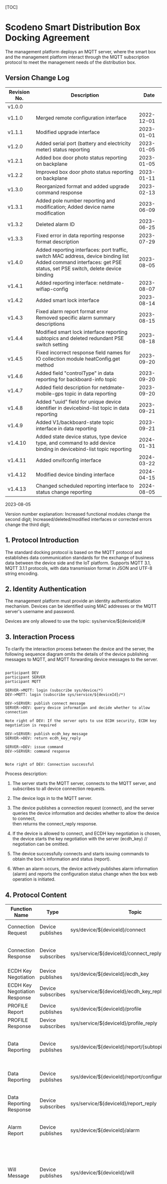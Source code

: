 [TOC]

# Scodeno Smart Distribution Box Docking Agreement

The management platform deploys an MQTT server, where the smart box and the management platform interact through the MQTT subscription protocol to meet the management needs of the distribution box.

## Version Change Log

Revision No. | Description | Date
-- | -- | --
v1.0.0 | |
v1.1.0 | Merged remote configuration interface | 2022-12-01
v1.1.1 | Modified upgrade interface | 2023-01-01
v1.2.0 | Added serial port (battery and electricity meter) status reporting | 2023-01-05
v1.2.1 | Added box door photo status reporting on backplane | 2023-01-05
v1.2.2 | Improved box door photo status reporting on backplane | 2023-01-11
v1.3.0 | Reorganized format and added upgrade command response | 2023-02-13
v1.3.1 | Added pole number reporting and modification; Added device name modification | 2023-06-09
v1.3.2 | Deleted alarm ID | 2023-06-25
v1.3.3 | Fixed error in data reporting response format description | 2023-07-29
v1.4.0 | Added reporting interfaces: port traffic, switch MAC address, device binding list<br>Added command interfaces: get PSE status, set PSE switch, delete device binding | 2023-08-05
v1.4.1 | Added reporting interface: netdmate-wifiap-config | 2023-08-07 |
v1.4.2 | Added smart lock interface | 2023-08-14 |
v1.4.3 | Fixed alarm report format error <br> Removed specific alarm summary descriptions | 2023-08-15 |
v1.4.4 | Modified smart lock interface reporting subtopics and deleted redundant PSE switch setting | 2023-08-18 |
v1.4.5 | Fixed incorrect response field names for IO collection module heatConfig.get method | 2023-09-20 |
v1.4.6 | Added field "controlType" in data reporting for backboard-info topic | 2023-09-20 |
v1.4.7 | Added field description for netdmate-mobile-gps topic in data reporting | 2023-09-20 |
v1.4.8 | Added "uuid" field for unique device identifier in devicebind-list topic in data reporting | 2023-09-21 |
v1.4.9 | Added V1/backboard-state topic interface in data reporting | 2023-09-21 |
v1.4.10 | Added state device status, type device type, and command to add device binding in devicebind-list topic reporting | 2024-01-31 |
v1.4.11 | Added onvifconfig interface | 2024-03-22 |
v1.4.12 | Modified device binding interface | 2024-04-15 |
v1.4.13 | Changed scheduled reporting interface to status change reporting | 2024-08-05 |
2023-08-05

Version number explanation:
Increased functional modules change the second digit;
Increased/deleted/modified interfaces or corrected errors change the third digit;


## 1. Protocol Introduction
The standard docking protocol is based on the MQTT protocol and establishes data communication standards for the exchange of business data between the device side and the IoT platform.
Supports MQTT 3.1, MQTT 3.1.1 protocols, with data transmission format in JSON and UTF-8 string encoding.

## 2. Identity Authentication
The management platform must provide an identity authentication mechanism.
Devices can be identified using MAC addresses or the MQTT server's username and password.

Devices are only allowed to use the topic: sys/service/${deviceId}/#

## 3. Interaction Process

To clarify the interaction process between the device and the server, the following sequence diagram omits the details of the device publishing messages to MQTT, and MQTT forwarding device messages to the server.

```sequence 

participant DEV
participant SERVER
participant MQTT

SERVER->MQTT: login (subscribe sys/device/*)
DEV->MQTT: login (subscribe sys/service/${deviceId}/*)

DEV->SERVER: publish connect message 
SERVER->DEV: query device information and decide whether to allow connection 

Note right of DEV: If the server opts to use ECDH security, ECDH key negotiation is required

DEV->SERVER: publish ecdh_key message
SERVER->DEV: return ecdh_key_reply  

SERVER->DEV: issue command
DEV->SERVER: command response
 

Note right of DEV: Connection successful

```

Process description:
1. The server starts the MQTT server, connects to the MQTT server, and subscribes to all device connection requests.
2. The device logs in to the MQTT server.
3. The device publishes a connection request (connect), and the server queries the device information and decides whether to allow the device to connect,<br> then returns the connect_reply response.
4. If the device is allowed to connect, and ECDH key negotiation is chosen, the device starts the key negotiation with the server (ecdh_key) // negotiation can be omitted.

5. The device successfully connects and starts issuing commands to obtain the box's information and status (report).
6. When an alarm occurs, the device actively publishes alarm information (alarm) and reports the configuration status change when the box web operation is initiated.


## 4. Protocol Content

| Function Name | Type | Topic | Description |
| -- | -- | -- | -- |
| Connection Request | Device publishes | sys/device/${deviceId}/connect | Device initiates connection |
| Connection Response | Device subscribes | sys/service/${deviceId}/connect_reply | Server's response to device connection  |
| ECDH Key Negotiation | Device publishes | sys/device/${deviceId}/ecdh_key | None |
| ECDH Key Negotiation Response | Device subscribes | sys/service/${deviceId}/ecdh_key_reply | None |
| PROFILE Report | Device publishes | sys/device/${deviceId}/profile | None |
| PROFILE Response | Device subscribes | sys/service/${deviceId}/profile_reply | None |
| Data Reporting |  Device publishes | sys/device/${deviceId}/report/{subtopic} |  Issue commands, device reports data once  |
| Data Reporting |  Device publishes | sys/device/${deviceId}/report/configuration/{subtopic} |  Device configuration change data reporting  |
| Data Reporting Response |  Device subscribes | sys/service/${deviceId}/report_reply | Return data reporting processing result  |
| Alarm Report |  Device publishes | sys/device/${deviceId}/alarm | Device actively reports alarm event |
| Will Message |  Device publishes | sys/device/${deviceId}/will | Device unexpected offline event, default 30s heartbeat time t0, 1.5*t0 judged offline |
| Will Message |  Device subscribes | sys/service/equipment_management_platform/will | Platform unexpected offline event, device subscribes to platform will message, when the device receives the platform will message, it switches to request connection state|
| Command Reception | Device subscribes | sys/service/{deviceId}/command | Platform issues command |
| Command Execution Return | Device publishes | sys/device/{deviceId}/command_reply/{subtopic} | |

> Note: In the topic, deviceId is temporarily set as "device type_MAC address",
> Current device types:
> smartBox  // Smart box
> miniGW    // Mini gateway

## 5. Device Connection


*Connection Request*

```json
{
    "type" : "connect",
    "version": 1,
    "session" : "xxxxxxxxxxxxxxxxxxxxxx", // Session is a randomly generated code, the server must return the same session in its response
    "deviceId" : "xxxxxxxxxxxx",  
    "time" : 1234567890,
    // Request data to send
    "data" : {
        "securityMode" : ["ecdh", "static", "none"] // Supported key acquisition methods by the device
    }
}
```

*Connection Response*

```json
{
    "type" : "connect_reply",
    "version": 1,
    "session" : "xxxxxxxxxxxxxxxxxxxxxx",  // Same session as the box's connection request
    "deviceId" : "xxxxxxxxxxxx",// Same deviceId as the box's connection request
    "time" : 1234567890,// Same time as the box's connection request
    "response": {
        "code": 0,
        "message" : "success"
    },
    // Return connection data
    "data" : {
        "security" : "none", // Specify key mode
    }
}
```

## 6. Key Negotiation

If the server opts to use the ECDH key negotiation mechanism, this process needs to be executed to generate a shared key.

*ECDH Key Negotiation*

```json
{
    "type" : "ecdh_key",
    "version": 1,
    "session" : "xxxxxxxxxxxxxxxxxxxxxx",
    "deviceId" : "xxxxxxxxxxxx",
    "time" : 1234567890,
    // Request data to send
    "data" : {
        "ecdhKey" : "xxxxxxx" // Base64 encoded publish key
    }
}
```

*ECDH Key Negotiation Response*

```json
{
    "type" : "ecdh_key_reply",
    "version": 1,
    "session" : "xxxxxxxxxxxxxxxxxxxxxx",
    "deviceId" : "xxxxxxxxxxxx",
    "time" : 1234567890,
    "response": {
        "code": 0,
        "message" : "success"
    },
    // Return connection data
    "data" : {
        "ecdhKey" : "xxxxxxxx",  // Base64 encoded publish key
    }
}
```

## 7. PROFILE Reporting

## 8. Issue Configuration Status Change Reporting
*Data Reporting*

```json
{
    "type" : "report",
    "version": 1,
    "session" : "xxxxxxxxxxxxxxxxxxxxxx",
    "deviceId" : "xxxxxxxxxxxx",
    "time" : 1234567890,
    "data" : {}  // Specific data to be reported, refer to the table below
}
```

*Data Reporting Response*    // Response is optional

```json
{
    "type" : "report_reply",
    "version": 1,
    "session" : "xxxxxxxxxxxxxxxxxxxxxx",
    "deviceId" : "xxxxxxxxxxxx",
    "time" : 1234567890,
    "response": {
        "code": 0,
        "message" : "success"
    },
}
```

### 8.1 System Configuration
configuration/system/manageSet

Data Definition:
| Data | Type | Constraint |
| -- | -- | -- |
| Username | char | |
| Password | char | |

Modify Username and Password
```j
    {
        "adminUsername": "root",
        "adminPassword": "root"
    }
```
configuration/system/timeSet
Data Definition:
| Description | Data | Type | Constraint |
| -- | -- | -- | -- |
| Time Acquisition Method | timeEnable | string | "broker1" - Platform 1</br>"broker2" - Platform 2 // When setting the platform, it must match timeZoneEn on the same platform</br>"ntp" - NTP server</br>"manual" - manual setting</br> |
| NTP Server | ntpServers | string | |
| Time Zone Acquisition Method | timeZoneEn | string | "broker1" - Platform 1</br>"broker2" - Platform 2</br>"manual" - manual setting</br> |
| Time Zone | timeZone | string | |

Time Settings
```j
    {
        "timeZone": "America/New_York",
        "ntpServers": "ntp2.aliyun.com",
        "timeZoneEn": "manual",
        "timeEnable": "broker1"
    }
```
configuration/system/customizationSet
Pole Number Setting
```j
{
    "poleNumber": "hello" // Pole number
}
```
configuration/system/settingSet
Device Name Modification
```j
{
   "deviceName":"ZK618T-485338-485338"
}
```
### 8.2 Network Configuration
configuration/netdmate/manageSet
| Data | Type | Constraint |
| -- | -- | -- |
| Management Status | | |
| Local Management IP Address | | Default 192.168.1.249 |
| Local Management IP Subnet Mask | | Default 255.255.255.0 |
| DHCP Server Management | | Default 255.255.255.0 |
| DHCP Start IP | | Default 255.255.255.0 |
| DHCP End IP | | Default 255.255.255.0 |
| DHCP Lease Period | | Default 255.255.255.0 |

Management Interface Configuration
```j
    {
        "enabled": 1,
        "ip": "192.168.1.249",
        "netmask": "255.255.255.0",
        "dhcpdEnabled": 0,
        "dhcpdLeaseBegin": "192.168.1.100",
        "dhcpdLeaseEnd": "192.168.1.200",
        "dhcpdLeasePeriod": 12
    }
```
configuration/netdmate/ethernetSet
| Data | Type | Constraint |
| -- | -- | -- |
| Interface Name | | |
| Management Status | | Fixed as enabled, no setting available |
| DHCP Management Status | | Whether to enable DHCP client for the interface |
| VLAN | | |
| IPV4 Address | | |
| IPV4 Subnet Mask | | |
| IPV4 Gateway | | |
| IPV4 DNS1 | | |
| IPV4 DNS2 | | |

Ethernet Interface Configuration
```j
    {
        "name": "sw1",
        "enabled": 1,
        "dhcpEnabled": 0,
        "vlan": 1,
        "ipAddr": "192.168.3.1",
        "nmAddr": "255.255.255.0",
        "gwAddr": "0.0.0.0",
        "dns1Addr": "0.0.0.0",
        "dns2Addr": "0.0.0.0"
    }
```
configuration/netdmate/mobileSet
Data Definition:
| Data | Type | Constraint |
| -- | -- | -- |
| Data Management Status | | Whether to start the data connection |
| Custom APN | | Default false |
| APN Name | | |
| APN Username | | |
| APN Password | | |
| Enable GPS | | |

LTE Interface Configuration
```j
    {
        "name":"lte1",
        "dataEnabled": 1, 
        "customApn": 1, 
        "apnName": "897n", 
        "apnUsername": "9986", 
        "apnPassword": "9986",
        "gpsEnabled": 1
    }
```
configuration/netdmate/mobileGpsSet
```j
{
    "latitude" : 1.000000, //double Latitude
    "latitude_h": "N", //string Latitude Hemisphere    "N"/"S" // North or South Latitude
    "longitude": 1.000000, //double Longitude
    "longitude_h": "E", // string Longitude Hemisphere   "E"/"W" // East or West Longitude
    "altitude": 1.000000, // double Altitude
    "altitude_u": "M" // string Altitude Unit   "M" // Altitude unit in meters
}
```
configuration/netdmate/wifiapSet
Data Definition:
| Data | Description | Type | Constraint | Required/Optional |
| - | - | - | - | - |
| name | Name | string |  | Required |
| enabled | Switch | int |  | Required |
| channel | Channel | int |  | Required |
| ssid | Wi-Fi Name | string |  | Required |
| password | Password | string |  | Required |

Wi-Fi Interface Configuration
```j
    {
        "name":"wifi1",
        "enabled": 1, 
        "channel": 1, 
        "ssid": "897n", 
        "password": "9986"
    }
```
### 8.3 Alarm Configuration
configuration/alarmhub/configSet
Data Definition:
| Data | Type | Constraint |
| -- | -- | -- |
| Alarm Delay Time | int | Unit in seconds |
| Buzzer Switch | bool | true - On |

Alarm Configuration
```j
    {
        "timeout": 5,
        "buzzerEnable": true
    } 
```
### 8.4 PSE Configuration

configuration/switchPse/stateSet
Table 9-2: Data Type Description for Issuance
| Data | Secondary Data | Type | Constraint |
| -- | -- | -- | -- |
| Port Number | port | int | 1~Maximum number of ports |
| PSE On/Off Status | pseState | bool | true/false: On/Off |

PSE Switch Configuration
```j
    { 
        "port": 1, 
        "pseState": true 
    }
```
### 8.5 Device Binding Configuration
configuration/devicebind/add
Add Bound Device
```j
{
"name": "camera",
"switchPort": "NONE", // Switch board position
"location": 4,  // Power board position
"channel": 2,  // Power board hole number
"binded": true,    // Whether bound
"ip": "192.168.5.59",     // Device IP 
"uuid": "5201458a-c38d-465d-a53b-75f8d2184df0",  // Device Unique Identifier 
"type": "NONE",    // Type     Can only be "switch", "camera", "other"
"state": false,    // Online/Offline
"account": "NONE",  // Account
"password": "NONE"   // Password
}
```
configuration/devicebind/del
Delete Bound Device
```j
{
"name": "camera",
"switchPort": "NONE",
"location": 4,
"channel": 2,
"binded": true,
"ip": "192.168.5.59",
"uuid": "5201458a-c38d-465d-a53b-75f8d2184df0",  // Device Unique Identifier
"type": "NONE",
"state": false,
"account": "NONE",
"password": "NONE"
}
```

### 8.6 Switch Configuration
configuration/switchVlan/vlanAction 
VLAN Operation
```j
{
action: "remove"       //  add - Add, remove - Delete
vlans: "3,4,5,6,7,8"    // VLAN numbers
}
```
configuration/switchVlan/portSet
Port Settings
```j
{ 
    num:1                       // Number of ports
    ports: [
        {
            id: 1                       // Port ID
            mode: "access"              // trunk or access mode
            name: "port1"               // Port name
            pvid: 4                     // VLAN number
            tagged: ""                  // Tagged, available only for trunk mode
            trunkWithAll: false         // Whether can access all VLANs
            untagged: "4"
        }
    ]

}
```
configuration/switchVlan/vlanMgntSet 
Set Management VLAN (where to set the CPU in which VLAN group)
```j
{
"vlan":2                  // VLAN number
}
```
configuration/switchPort/configSet
Add Configuration
```j
{
adminStatus: false        
ethMode: "10H"
fiberMode: "Auto"
flowControl: false
id: 1
mtu: 10240
name: "port1"
portAlias: "jk"
}
```
configuration/switchPort/statisticsReset
Add Configuration
```j
{
      "statistics.reset":true   // true - Reset statistics
}
```
configuration/switchPlldp/globalSet
PLLD Global Settings
```j
{
"adminStatus": false,   // Whether to enable PLLDP
"txPeriod": 5           // Transmission period
}
```
configuration/switchPlldp/protsSet
Port Settings
```j
{
        "num": 4,       // Number of ports to set
        "enabledPorts": [   // Specific port settings
                {
                        "portId": 1,    // Port ID
                        "enable": true  // Whether to enable PLLDP
                },
                {
                        "portId": 2,
                        "enable": true
                },
                {
                        "portId": 7,
                        "enable": false
                },
                {
                        "portId": 8,
                        "enable": false
                }
        ]
}
// num defines the number of ports
```
configuration/switchWhitelist/globalSet
Whitelist Global Settings
```j
{
adminStatus: true   // Whether to enable whitelist
enabledPorts: [{"port":1},{"port":2},{"port":3},{"port":4},{"port":5},{"port":6}]    // Ports enabled for whitelist
}
```
configuration/switchWhitelist/action
Whitelist Operation
```j
{
action: "add",       // add - Add, remove - Delete
num: 1,              // Number of items to operate
items: [
{
port: 1,             // Port ID
  mac: "00163e-4a7b9f", // MAC address
  alias: "p1"           // Alias
}
]
}
```

### 8.7 Serial Port Configuration
Table 6-1-1: Serial Port Data Definition
| Data | Secondary Data | Type | Constraint |
| -- | -- | -- | -- |
| Serial Port Configuration Options | serialNum | int | Pass-through serial port number, only 0 and 1 (**no need to display in the web**) |
|  | function | char | "battery": Battery, other parameters can be omitted; </br>"serialNet": Pass-through </br>"powerMeter": Electricity Meter^Note 1^</br>"airConditioner": Air Conditioner |
|  | csType | char | Client \| Server |
|  | protocol | char | TCP \| UDP |
|  | remoteIp | char | Remote IP |
|  | localPort | int | Local port (1~65535) |
|  | remotePort | int | Remote port (1~65535) |
|  | reconnectTime | int | Reconnection time (1~99999) |
|  | serialBaud | char | Baud rate |
|  | serialSize | int | Data bits: 7 \| 8 |
|  | serialParity | char | Parity method: n \| o \| e |
|  | serialStop | char | Stop bits: 1 \| 2 |
|  | serialFlowControl | char | Flow control: NONE |
|  | powerMeterAddr | int | Electricity meter address: 1~247 |
|  | powerMeterBaudrate | int | Electricity meter baud rate: 1200 \| 2400 \| 4800 \| 9600 |

Note 1: For electricity meter functionality, only the following four parameters need to be configured:
serialNum, function, powerMeterAddr, powerMeterBaudrate

**Explanation**

> 1. Baud rate  
Available baud rates:
['200', '300', '600', '1200', '1800', '2400', '4800', '9600', '19200', '38400', '57600', '115200', '230400', '460800', '500000', '576000']  
<font color=red> Note: The baud rates above may change later. </font>

> 2. Flow control  
Currently, only NONE flow control is available.

> 3. csType/protocol/remoteIp/localPort/remotePort/reconnectTime  
In different modes, not all parameters can be configured. Please refer to Table 6-1-2 for details.

Table 6-1-2: <font color=red>Serial Port Parameter Dependencies</font>
| protocol | csType | remoteIp | localPort | remotePort | reconnectTime |
| --- | -- | -- | -- | -- | -- |
| TCP | Client | Valid | Invalid | Valid | Valid |
| TCP | Server | Invalid | Valid | Invalid | Invalid |
| UDP | Invalid | Valid | Valid | Valid | Invalid |

**Explanation:** "Invalid" means no user-configurable interface is provided. It is recommended to send data bits as 0 or NULL.
configuration/serial/serialConfigSet
Add Configuration
```j
{ 
        "serialNum": 0,
        "function": "serialNet",
        "csType": "Server",
        "protocol": "TCP",
        "remoteIp": "192.168.1.102",
        "localPort": 4000,
        "remotePort": 5000,
        "reconnectTime": 5,
        "serialBaud": "115200",
        "serialSize": 8,
        "serialParity": "n",
        "serialStop": "1",
        "serialFlowControl": "NONE",
        "powerMeterAddr": 1,
        "powerMeterBaudrate": 4800
}
```
configuration/serial/airConditionerSettimesection
Set Air Conditioner Automatic Operation Time Period
```j
{       
        "serialNum":0 ,
        "timeSections":
 // Three time periods can be set
        [
            {
                "enable": false, 
// Whether the time period is active, false - inactive, true - active
                "times": "01:02-03:04"
 // Time period format: hh:mm-hh:mm, it is recommended to select from a box instead of typing
            },
            {
                "enable": false,
                "times": "05:06-07:08"
            },
            {
                "enable": false,
                "times": "09:10-11:12"
            }
        ]
    }

```

configuration/serial/airConditionerSetcoldertemp
Set Air Conditioner Auto Turn-On/Turn-Off Temperature
```j
 {      
        "serialNum":1,
        "tempColdOn": 40, 
// Cooling turn-on temperature, valid range: 20~55
        "tempColdOff": 30
// Cooling turn-off temperature, valid range: 15~35
}
```

configuration/serial/airConditionerSetcoldertemp
Set Air Conditioner Operation Mode
```j
{          
        "serialNum",1
        "airRunMode": "Auto" 
// Auto - Automatic, OFF - Off
  }
```
configuration/serial/smartLockOpen
Open Smart Lock
```j
{       
        "serialNum":1,
        "lockstate": 1 // 0 Open, 1 Close
  }
```

configuration/serial/smartLockDelslot
Delete Smart Lock ID Card
```j
{   
    "serialNum":1,
	"idDecimal": "NONE",
	"name": "NONE"
}
```

configuration/serial/smartLockAddid
Add Smart Lock ID
```j
{   
    "serialNum":1,
	"idDecimal": "NONE",
	"name": "NONE"
}
```
configuration/serial/smartLockAddLastAdmin
Add the last scanned ID card to be the admin card for Smart Lock
```j
{   
    "serialNum":1,
	"idDecimal": "NONE",
	"name": "NONE"
}
```
configuration/serial/smartLockAddLastCard
Add the last scanned ID card to be the work card for Smart Lock
```j
{   
    "serialNum":1,
	"idDecimal": "NONE",
	"name": "NONE"
}
```

configuration/serial/smartLockLockLogClean
Delete the Record of Unlocking the Smart Lock
```j
{   
    "lockLogClean":true
}
```
### 8.8 Power Board Configuration
<font color=blue> Both opening and closing of power board channels trigger alarms </font>

### 8.9 I/O Board Configuration
configuration/ioboard/settingSet
Fan Automatic Settings
```j
{
        "autoControl": true,
        "tempThresholdOn": 40,
        "tempThresholdOff": 35,
        "fanNum": 2
}
```

configuration/ioboard/fansettingSet
Fan Manual Settings
```j
[
       "fan": [
            {
                 "id": 1,
                 "fanSwitch": true,
                 "speed": 2000
            },
            {
                 "id": 2,
                 "fanSwitch": true,
                 "speed": 2000
            }
   ]
]
```

configuration/ioboard/heatConfigSet
Heating Settings
```j
[
        "heatAuto": true,
        "heatTempOn": -20,
        "heatTempOff": -10,
        "heatingNum": 1,
        "heating": [
                {
                        "id": 1,
                        "htSwitch": true
                }
        ]
]
```
## 8. One-Time Data Reporting
After issuing the command for one-time data reporting, data will be reported under the sys/device/${deviceId}/report/{subtopic} topic.
*Command Reception*

```json
{
    "type" : "command",
    "version": 1,
    "session" : "xxxxxxxxxxxxxxxxxxxxxx",
    "deviceId" : "xxxxxxxxxxxx",
    "time" : 1234567890,
    "data" : {
        "service": "system", // Service
        "method": "reported", // Method
        "parms": {

        } // Parameters
    }
}
```

*Command Execution Response*

```json
{
    "type" : "command_reply",
    "version": 1,
    "session" : "xxxxxxxxxxxxxxxxxxxxxx",
    "deviceId" : "xxxxxxxxxxxx",
    "time" : 1234567890,
    "response": {
        "code": 0,
        "message": "success"
        // Returned content
    }
}
```
*Data Reporting*

```json
{
    "type" : "report",
    "version": 1,
    "session" : "xxxxxxxxxxxxxxxxxxxxxx",
    "deviceId" : "xxxxxxxxxxxx",
    "time" : 1234567890,
    "data" : {}  // Specific data to be reported, see the table below
}
```

*Data Reporting Response*    // Response is optional

```json
{
    "type" : "report_reply",
    "version": 1,
    "session" : "xxxxxxxxxxxxxxxxxxxxxx",
    "deviceId" : "xxxxxxxxxxxx",
    "time" : 1234567890,
    "response": {
        "code": 0,
        "message" : "success"
    },
}
```

**Supported Report Message Types**

1. backboard-info

   Backplane Information

    ```json
    {
        "id":0,
        "slotNum":7,
        "model":"G1",
        "slots":[{
            "id":1,
            "name": "slot1",// Slot name
            "used": true,// Whether in use
            "subBoardId":  -1,// Subboard ID
            "subBoardModel": "MainBoard-Switch" // Subboard model
            "controlType": "SingleControl" // Power board control type Default value "N/A", single control "SingleControl", main control "masterControl"
            },...]
        }
   
    ```

2.1 backboard-state

   Backplane information, if only one fan is configured, use fan 1

```json
    {
    
        "spdAlert": false, // Surge protector alarm
        "spdSurge": 0, // Lightning strikes
        "ardState": true, // Reclosing switch status
        "ardAlert": false,
        "ardVoltage": 232, // Reclosing switch voltage
        "ardCurrent": 0, // Reclosing switch current
        "autoLight": false, // Automatic light status
        "doorState": true, // Door status
        "lightState": true, // Light status
        "heaterState": false, // Heater status
        "fan1Alert": false, // Fan 1 alarm
        "fan1State": false,// Fan 1 status
        "fan1Speed": 0, // Fan 1 speed
        "fan2Alert": false, // Fan 2 alarm
        "fan2State": false, // Fan 2 status
        "fan2Speed": 0,     // Fan 2 speed
        "waterAlert": false // Water immersion alarm
    }
```

2.2 V1/backboard-state

Backplane information
This interface is the same as the backboard-state topic interface in data content, but the format of the returned content is optimized.

```json
    {
    
        "spdAlert": false, // Surge protector alarm
        "spdSurge": 0, // Lightning strikes
        "ardState": true, // Reclosing switch status
        "ardAlert": false,
        "ardVoltage": 232, // Reclosing switch voltage
        "ardCurrent": 0, // Reclosing switch current
        "autoLight": false, // Automatic light status
        "doorState": true, // Door status
        "lightState": true, // Light status
        "heaterState": false, // Heater status
        "waterAlert": false // Water immersion alarm
        "fan":[
            {
                "id":1, // Fan ID
                "fanSpeed": 0, // Fan speed
                "fanAlert": false, // Fan alarm
                "fanState": false,// Fan status
            }
            ...
        ]
    }
```

3. system-state

   System Status

    ```json
    {
        "dateTime": 32059, // System time
        "runTime": 3259,// Running time
        "cpuUsaged": 2156, // CPU usage
        "memTotalSize": 246452, // Total memory (kb)
        "memFreeSize": 191336, // Free memory (kb)
        "memUsaged": 2236, // Used memory (kb)
        "storageTotalSize": 1997240,// Flash capacity (kb)
        "storageFreeSize": 1917244,// Free flash capacity (kb)
        "storageUsaged": 400,// Used flash capacity (kb)
        "temperature": 34,// Temperature
        "humitidy": 32,// Humidity
        "poeRealPower": // POE real-time power
    }
    ```

4. system-info

   System Information

    ```json
    {
        "model": "zkiot.sw4e1f", // Product model
        "showModel": "zkiot.sw4e1f",// Display model
        "deviceName": "ZK618T-48D858",// Hardware version
        "description": "ZK618T-48D858",// Description
        "serialNumber": "ZK618T-48D858",// Serial number
        "swVersion": "V1.1.297 beta01",// Software version
        "swReleasedTime": 1639657200, // Release time
        "hwVersion": "1.3",// Hardware version
        "osVersion": "V1.0.297 beta00",// System version
        "kernelVersion": "Linux-4.19.94",// Kernel version
        "macAddress": "30E283-48D858",// MAC address
        "modelInfo": "8GT2GX_N_N_1_0_C_N_A", // Model encoding
        "mqttBroker":{
            "protocol":"",
            "host":"",
            "port":"",
        }
    }
    ```

5. switch-state
   
   Switch State
   ```json
   [{
           "id":	0,
           "name":	"cpu",// Interface name
           "capability":	"cpu,",// Port type information: Electrical port, Optical port, supported capability states
           "adminStatus":	true,// Port management status
           "linkUp":	false,// Port status
           "linkMedia":	"copper",// Port media
           "linkSpeed":	"10m",// Link speed
           "linkDuplex":	"half"// Duplex mode
   }			
   ]
           
   ```


6. netdmate-ethernet-state

   Network Interface Information

   ```json
   {
       "name":	"sw1", // Interface name
       "enabled":	1,// Activation status
       "dhcpEnabled":	0,// DHCP activation status
       "state":	2,// Connection state
       "vlan":	1,// Management VLAN
       "connectedTime":	8,//
       "disconnectedTime":	0,
       "leaseUpdatedTime":	0,//
       "address":	"192.168.3.1/24",// IP address
       "gateway":	"0.0.0.0 ",// Gateway
       "dns":	"0.0.0.0 0.0.0.0 "// DNS
   }
   ```

7. netdmate-manage-get

   Network Interface Information

   ```json
   {
       "enabled": 1,    // Enable management IP
       "ip": "192.168.1.249",    // Management IP
       "netmask": "255.255.255.0",  // Subnet mask
       "dhcpdEnabled": 0,  // Enable DHCP server
       "dhcpdLeaseBegin": "192.168.1.100",  // DHCP start address
       "dhcpdLeaseEnd": "192.168.1.200",  // DHCP end address
       "dhcpdLeasePeriod": 12,  // Lease period
   }
   ```

8. netdmate-mobile-gps  // GPS changes will be actively reported in this topic

   GPS Information

   ```json
   {
       "latitude" : 1.000000, //double  Latitude
       "latitude_h": "N", //string Latitude hemisphere    "N"/"S" // North or South Latitude
       "longitude": 1.000000, //double Longitude
       "longitude_h": "E", // string Longitude hemisphere   "E"/"W" // East or West Longitude
       "altitude": 1.000000, // double Altitude
       "altitude_u": "M" // string Altitude unit   "M" // Altitude unit in meters
   }
   ```

9. netdmate-mobile-state

   4G Information

| Data | Type | Constraint |
| -- | -- | -- |
| Interface Name | | lte1 |
| Firmware Information | | e.g., firmware version |
| IMEI | | |
| IMSI | | |
| ICCID | | |
| Data Management Status | | Whether to start the data connection |
| Connection Status | | {"UNKNOWN", "INIT", "SIM_NOTREADY", "SIM_READY",<br>"REGISTERED", "DATA_CONNECTED"} |
| Signal Level | | In dbm |
| Service Type  | | {"GPRS", "EDGE", "UMTS", "IS95A", "IS95B", "1xRTT",<br>"EVDO_0", "EVDO_A", "HSDPA", "HSUPA", "HSPA", "EVDO_B",<br>"EHRPD", "LTE", "HSPAP", "GSM"} |
| Operator | | |
| CELL Connection Time | | |
| CELL Disconnection Time | | |
| Data Connection Time | | |
| Data Disconnection Time | | |
| IPV4 Address | | |
| IPV4 Subnet Mask | | |
| IPV4 Gateway | | |
| IPV4 DNS1 | | |
| IPV4 DNS2 | | |

   ```json
   {
        "name": "lte1",
        "moduleVersion": "",
        "imei": "",
        "imsi": "",
        "iccid": "",
        "dataEnable": 0,
        "state": "UNKNOWN",
        "signalLevel": 0,
        "rssi": 0,
        "operator": "",
        "serviceTech": "N/A",
        "cellConnectedTime": 0,
        "cellDisconnectedTime": 0,
        "dataConnectedTime": 0,
        "dataDisconnectedTime": 0,
        "ipAddr": "0.0.0.0",
        "nmAddr": "0.0.0.0",
        "gwAddr": "0.0.0.0",
        "dns1Addr": "0.0.0.0",
        "dns2Addr": "0.0.0.0"
   }
   ```

10. netdmate-wifiap-config  

   Wi-Fi Configuration Information

   ```json
   {
        "name": "wifi1", // string Name
        "enabled": 1, // int On/Off
        "channel": 6, // int Channel
        "ssid": "ZKIOT_926486", // string Wi-Fi name
        "password": "12345678" // string Password
   }
   ```

11. powerboard-state-slotN  // N denotes the slot number, range: 2 - 6  // The reported content for this topic has been canceled

   Power Board Information, following keys vary depending on different boards,

   ```json
   {
       "voltage": 0, // int Voltage value
       "state": , //bool Main control switch state
       "type":, //string Power type AC/DC
       "channel":[
        {
            "id": // int Channel number
            "state": , // bool Channel switch state
            "current": , // int Current value
            "power": , // int Power value
        }
       ]
   }
   ```

11. refresh-powerboard-state  // Report all power boards

   Power Board Information, following keys vary depending on different boards,

```json
{"List":[
    {"slotId":2,"subBoardId":1,"voltage":0,"state":false,"type":"DC","controlType":"masterControl","channel":[
        {"id":1,"state":false},
        {"id":2,"state":false},
        {"id":3,"state":false},
        {"id":4,"state":false}]},
    {"slotId":3,"subBoardId":2,"voltage":0,"state":false,"type":"DC","controlType":"masterControl","channel":[
        {"id":1,"state":false},
        {"id":2,"state":false},
        {"id":3,"state":false},
        {"id":4,"state":false},
        {"id":5,"state":false},
        {"id":6,"state":false},
        {"id":7,"state":false},
        {"id":8,"state":false}]},
    {"slotId":4,"subBoardId":20,"voltage":9,"state":true,"type":"DC","Alert":true,"controlType":"SingleControl","Ccurrentvalue":"300","Wcurrentvalue":"150","channel":[
        {"id":1,"state":false,"current":1,"power":0},
        {"id":2,"state":false,"current":1,"power":0},
        {"id":3,"state":false,"current":1,"power":0},
        {"id":4,"state":false,"current":1,"power":0},
        {"id":5,"state":false,"current":0,"power":0},
        {"id":6,"state":false,"current":0,"power":0}]},
    {"slotId":5,"subBoardId":14,"voltage":0,"type":"AC","controlType":"SingleControl","channel":[
        {"id":1,"state":false,"current":0,"power":0},
        {"id":2,"state":false,"current":0,"power":0},
        {"id":3,"state":false,"current":0,"power":0},
        {"id":4,"state":false,"current":0,"power":0}]}]}
```

13. serial-battery-state 

Data Definition:
| Description | Data | Type | Constraint |
| -- | -- | -- | -- |
| Total Voltage | voltage | uint32_t | Value divided by 100, V, precision 10mV |
| Current | current | uint32_t | Value divided by 100, A, precision 10mA |
| Remaining Capacity | remainCapacity | uint32_t | Value multiplied by 10, mAH, precision 10mAH |
| Nominal Capacity | fullCapacity | uint32_t | Value multiplied by 10, mAH, precision 10mAH |
| Cycle Count | cycleIndex | uint32_t |  |
| Product Date | productDate | string |  |
| Cell Overvoltage Protection | cellOvervoltage | bool |  |
| Cell Undervoltage Protection | cellUndervoltage | bool |  |
| Group Overvoltage Protection | overvoltage | bool |  |
| Group Undervoltage Protection | undervoltage | bool |  |
| Charge Overtemperature Protection | chargeHighTemp | bool |  |
| Charge Low Temperature Protection | chargeLowTemp | bool |  |
| Discharge Overtemperature Protection | dischargeHighTemp | bool |  |
| Discharge Low Temperature Protection | dischargeLowTemp | bool |  |
| Charge Overcurrent Protection | chargeOvercurrent | bool |  |
| Discharge Overcurrent Protection | dischargeOvercurrent | bool |  |
| Short Circuit Protection | shortCurrent | uint32_t |  |
| IC Fault Detection | icFault | uint32_t |  |
| MOS Software Lock | mosLock | uint32_t |  |
| Software Version | swVersion | uint32_t | Hex |
| Remaining Capacity Percentage | rsoc | uint32_t | % |
| Charging MOS State | charging | bool | true - On, false - Off |
| Discharging MOS State | discharging | bool | true - On, false - Off |
| Battery String Count | batteryQty | uint32_t |  |
| Cell Voltage | voltageCell | array | mV, precision 1mV |
| Temperature Count | tempQty | uint32_t |  |
| Cell Temperature | temperatureCell | array | Value divided by 10, °C |
| Hardware Version | hwVersion | string |  |

   ```json
   {
        "voltage": 0,
        "current": 0,
        "remainCapacity": 0,
        "fullCapacity": 0,
        "cycleIndex": 0,
        "productDate": "",
        "cellOvervoltage": false,
        "cellUndervoltage": false,
        "overvoltage": false,
        "undervoltage": false,
        "chargeHighTemp": false,
        "chargeLowTemp": false,
        "dischargeHighTemp": false,
        "dischargeLowTemp": false,
        "chargeOvercurrent": false,
        "dischargeOvercurrent": false,
        "shortCurrent": false,
        "icFault": false,
        "mosLock": false,
        "swVersion": 0,
        "rsoc": 0,
        "charging": false,
        "discharging": false,
        "batteryQty": 0,
        "voltageCell": [

        ],
        "tempQty": 0,
        "temperatureCell": [

        ],
        "hwVersion": ""
   }
   ```

14. serial-powerMeter-state 

Data Definition:
| Description | Data | Type | Constraint |
| -- | -- | -- | -- |
| Total Active Energy Combined | energyCombined | string | -- |
| Total Active Forward Energy | energyPositive | string | -- |
| Total Active Reverse Energy | energyReverse | string | -- |
| Phase A Voltage | voltage | string | -- |
| Phase A Current | current | string | -- |
| Instantaneous Power of Phase A | powerInstant | string | -- |
| Power Factor of Phase A | powerFactor | string | -- |
| Frequency | frequence | string | -- |
| Communication Baudrate | baudrate | string | -- |
| Communication Address | devAddr | string | -- |
| Meter Constant | meterConst | uint32_t | -- |
| Read Meter Parameters Result | readFailed | uint32_t | 0 - Success, non-zero - Failure^Note 1^ |

   ```json
   {
        "energyCombined": "0.15kWh",
        "energyPositive": "0.15kWh",
        "energyReverse": "0.00kWh",
        "voltage": "231.4V",
        "current": "0.00A",
        "powerInstant": "0.00kW",
        "powerFactor": "0.000",
        "frequence": "50.01Hz",
        "baudrate": "4800",
        "devAddr": "1",
        "meterConst": 1600,
        "readFailed": 0
   }
   ```

15. platform-time-get
Description: Device fetches platform time, reporting period is every 1 hour.

*Data Reporting*
```
no data
```

*Reporting Response*
```json
{
    "time": "2022-07-23 10:10:10",   // Time, needs to follow this format
    "timeZone": "America/New_York"  // Time zone, keep this format
}
```

16. switch-ddmInfo

   Switch State
   ```json
   [{
           "num":	2,
		   "ddmData" : [
			{
				"port": 9,// Port number
				"name": "port9", // Port name
				"identifier": "SFP",// Physical type identifier
				"connector": "LC",// Connector type
				"transceiver": "100BASE-FX",// Transceiver 	
				"encoding": "8B/10B",// Encoding
				"vendorName": "OEM",// Vendor name
				"vendorOUI": "123456",// Vendor OUI
				"vendorPN": "XPTN-GS1D-13-LC",// Module model
				"vendorRev": "V2",// Module revision
				"vendorSN": "1705220081",// Module serial number
				"wavelength": "1310nm",// Wavelength
				"vendorDate": "2017052"// Production date
			},
		   ]
   }
   ]
           
   ```

17. switch-ddmMonitor

   Switch State
   ```json
   [{
        "num": 2,
        "ddmData": [
                {
                        "port": 9,
                        "name": "port9",
                        "temper": "72.019",// Temperature in °C
                        "voltage": "1.7",// Voltage in V
                        "current": "0.0",// Current in mA
                        "TxPower": "0.0",// Tx power in mW
                        "RxPower": "0.0",// Rx power in mW
                },
                {
                        "port": 10,
                        "name": "port10",
                        "temper": "72.019",
                        "voltage": "1.7",
                        "current": "0.0",
                        "TxPower": "0.0",
                        "RxPower": "0.0",
                }
        ]
    }			
   ]
           
   ```

18. system-customizationInfo

   Customer Customization Information

```json
{
    "poleNumber": "hello" // Pole number
}
```

19. switch-port-statistics

    Switch Port Traffic Statistics
    ```json
    [
        {
            "id":1, // int Port number
            "name":"port1", // string Port name
            "rxByte":0, // u64 Received bytes
            "txByte":0, // u64 Sent bytes
            "rxPacket":0, // u32 Received packets
            "txPacket":0, // u32 Sent packets
            "rxError":0, // u32 Received error packets
            "txError":0 // u32 Sent error packets
        },
        ...
    ]
    ```

20. switch-info-mac

    Switch MAC Address
    ```json
    {
        "switchMac":"30E283-489F33" // string Switch MAC address
    }
    ```

21. devicebind-list

    Existing Device Binding List
    ```json
    {
        "bindlist":[
            {
                "ip":"NONE", // string Bound device IP
                "name":"123", // string Bound device name
                "switchPort":1, // int Bound switch port
                "location":4, // int Power board slot number
                "channel":1, // int Power channel number
                "uuid":"00000000-0000-0000-0000-000000000000", // Device unique identifier
                "state" : true: Online, false: Offline // Status (bool)
                "type": “switch”，“camera” ,“other”// Device type (char)
                "account":"NONE",//
                "password": "NONE",//
            },
            ...
        ]
    }
    ```

## 9. Alarm Reporting

9.1 Alarm Reporting

```json
{
    "type" : "alarm",
    "version": 1,
    "session" : "xxxxxxxxxxxxxxxxxxxxxx",
    "deviceId" : "xxxxxxxxxxxx",
    "time" : 1234567890,
    "data" : {
        "time" : "",
        "group" : "",
        "instance": "",
        "level" : "",
        "message": "",
        "warningId": "" // Alarm ID 
    }  
}
```

```json
{
    "type" : "will",
    "version": 1,
    "session" : "xxxxxxxxxxxxxxxxxxxxxx",
    "deviceId" : "xxxxxxxxxxxx",
    "time" : 1234567890,
    "data" : {
        "event": "device down"
    }  
}
```
 Platform Will Format:
```json
{
    "type" : "will",
    "version": 1,
    "session" : "xxxxxxxxxxxxxxxxxxxxxx",  // Can be filled with any value
    "deviceId" : "xxxxxxxxxxxx",  // Can be filled with any value
    "time" : 1234567890,
    "data" : { 
        "event": "platform down"
    }  
}
```

9.2 Alarm Summary

Refer to the file "Scodeno Smart Distribution Box Alarm Statistics".

## 10. Platform Command Issuance

10.1 Platform Command Issuance

*Command Reception*

```json
{
    "type" : "command",
    "version": 1,
    "session" : "xxxxxxxxxxxxxxxxxxxxxx",
    "deviceId" : "xxxxxxxxxxxx",
    "time" : 1234567890,
    "data" : {
        "service": "", // Service
        "method": "", // Method
        "parms": {

        } // Parameters
    }
}
```

*Command Execution Response*

```json
{
    "type" : "command_reply",
    "version": 1,
    "session" : "xxxxxxxxxxxxxxxxxxxxxx",
    "deviceId" : "xxxxxxxxxxxx",
    "time" : 1234567890,
    "response": {
        "code": 0,
        "message": {

        } // Returned content
    }
}
```

10.2 Protocol Content

| Function Name | Type | Topic | Description |
| -- | -- | -- | -- |
| Command Reception | Device subscribes | sys/service/{deviceId}/command | Platform issues command |
| Command Execution Response | Device publishes | sys/device/{deviceId}/command_reply/{subTopic} | |

> Note: In the topic, deviceId is temporarily set as "device type_MAC address",
> Current device types:
> smartBox  // Smart box
> miniGW    // Mini gateway

*Command Reception*

```json
{
    "type" : "command",
    "version": 1,
    "session" : "xxxxxxxxxxxxxxxxxxxxxx",
    "deviceId" : "xxxxxxxxxxxx",
    "time" : 1234567890,
    "data" : {
        "service": "", // Service
        "method": "", // Method
        "parms": {

        } // Parameters
    }
}
```

*Command Execution Response*

```json
{
    "type" : "command_reply",
    "version": 1,
    "session" : "xxxxxxxxxxxxxxxxxxxxxx",
    "deviceId" : "xxxxxxxxxxxx",
    "time" : 1234567890,
    "response": {
        "code": 0,
        "message": {

        } // Returned content
    }
}
```

### System Modules

#### System State
Data Definition:
| Data | Type | Constraint |
| -- | -- | -- |
| Device Date and Time | | |
| Power On Runtime | | |
| CPU Usage | | |
| Total Memory Size (KB) | | |
| Available Memory Size (KB) | | |
| Memory Usage | | |
| Total Storage Space (KB) | | |
| Available Storage Space (KB) | | |
| Device Temperature | | |
| Device Humidity | | |
| POE Real-Time Total Power (for POE devices) || |
| Alarm Sound State | bool | Buzzer is configured to be ON + Buzzer manual switch ON + Alarm occurs = true (currently buzzing) |

1. Get Configuration

*Command Reception*
```
{
    "data": {
        "service": "system", // Service
        "method": "state", // Method
        "parms": {
        } // Parameters
    }
}
```

*Command Execution Response*

system-state

```
{
    "response": {
        "code": 0,
        "message": {
            "dateTime": 1732284924,
            "runTime": 16481,
            "cpuUsaged": 10000,
            "memTotalSize": 246452,
            "memFreeSize": 172084,
            "memUsaged": 3017,
            "storageTotalSize": 1997240,
            "storageFreeSize": 1990632,
            "storageUsaged": 33,
            "temperature": 30,
            "humitidy": 38,
            "poeRealPower": 0,
            "buzzerState": false
        }
    }
}
```


#### Time Configuration

Data Definition:

| Data | Description | Type | Constraint | Required/Optional |
| - | - | - | - | - |
| timeEnable | Time acquisition method | string | "ntp"</br>"broker1"</br>"broker2"</br>"manual" | Optional |
| time_c | Manual time setting | string | Sent to the device, ISO 8601 format "2021-12-31T23:59:59+08:00" | Optional |
| time_i | Time | string | Uploaded to the platform, ISO 8601 format "2021-12-31T23:59:59+08:00" | Optional |
| ntpServers | NTP servers | string |  | Optional |
| timeZoneEn | Time zone acquisition method | string | "broker1"</br>"broker2"</br>"manual" | Optional |
| timeZone | Manual time zone setting | string |  | Optional |

1. Get Configuration

*Command Reception*
```
{
    "data": {
        "service": "system", // Service
        "method": "time.get", // Method
        "parms": {
        } // Parameters
    }
}
```

*Command Execution Response*

system-time-get

```
{
    "response": {
        "code": 0,
        "message": {
            "timeEnable": "broker1",
            "time_i": "2021-12-31T23:59:59+08:00",
            "ntpServers": "ntp2.aliyun.com",
            "timeZoneEn": "broker1",
            "timeZone": "America/New_York"
        }
    }
}
```

2. Set Configuration

*Command Reception*
```
{
    "data": {
        "service": "system", // Service
        "method": "time.set", // Method
        "parms": {
            "timeEnable": "broker1",
            "time_c": "2021-12-31T23:59:59+08:00",
            "ntpServers": "ntp2.aliyun.com",
            "timeZoneEn": "manual",
            "timeZone": "America/New_York"
        } // Parameters
    }
}
```

*Command Execution Response*

system-time-set


```
{
    "response": {
        "code": 0,
        "message":  "success"
    }
}
```

#### Remote Reboot

*Command Reception*

```
{
    "data": {
        "service": "system", // Service
        "method": "reboot", // Method
        "parms": {
        } // Parameters
    }
}
```

*Command Execution Response*

system-reboot

```
{
    "response": {
        "code": 0,
        "message": {
            "status": "success"
        }
    }
}
```

### Firmware Upgrade
```sequence 

participant DEV
participant MQTT
participant USER

USER->MQTT: Upload firmware package
USER->MQTT: Issue upgrade task
MQTT->MQTT: Check if the device is online
DEV->MQTT: Device reports firmware version
MQTT->DEV: Provide "download URL and token"
DEV->MQTT: Download package via curl tool
DEV->DEV: Verify downloaded package
MQTT->DEV: Issue upgrade command
DEV->MQTT: Return upgrade command response

NOTE left of MQTT: Wait for device to reconnect
DEV->MQTT: Report upgrade result

MQTT->USER: Notify upgrade status
```

Process Description:
1~2. The user logs into the platform, enters the device management interface, uploads the firmware package, and creates the firmware upgrade task in the console.

3. The platform detects if the device is online. If the device is online, it immediately triggers the upgrade negotiation process. If the device is offline, it waits for the device to come online and subscribe to the upgrade topic. Once the platform detects the device is online, it triggers the upgrade negotiation process (waiting for the device to come online for up to 25 hours).
5. After the platform receives the firmware version reported by the device, the IoT platform determines if the device needs an upgrade based on the target version for the upgrade (timeout for Step 5 is 3 minutes).  
If the reported firmware version matches the target version, the upgrade process ends, and the upgrade task is marked as successful.  
If the reported firmware version is different from the target version and supports upgrading, the process continues to the next step.

6~7. The IoT platform sends the device upgrade package download guidance, token, and related package information. The user downloads the software package using the provided download URL and token via curl. The token expires after 24 hours (the timeout for downloading the package and reporting upgrade status is 60 minutes).

8. The terminal device performs the download package upgrade operation and reports the upgrade result back to the IoT platform after completion (status reported once the device upgrade is complete).

9. The IoT platform notifies the console/application server of the upgrade result.

> In case the package download is interrupted, does the platform support resuming from where it left off?  
>> The device does not support power-off resume.

*Command Reception*
```
{
    "data": {
        "service": "system", // Service
        "method": "update.upload", // Method
        "parms": {
            "url": "",  // The URL from which the device can fetch the file
            "fileAttributes": {
                "hash": "",  // MD5 hash of the firmware package
                "alias": "" // The file name for the firmware, e.g., "update.all" -> os.zip, "update.app" -> app.zip
            }
            ... // Do you need file size, token, expiration time, etc.?
        } // Parameters
    }
}
```

*Command Execution Response*

subTopic: system-update-upload

```
{
    "response": {
        "code": 3, // 0-unknown, 1-uploading, 2-upload failed, 3-upload successful, 4-upgrading, 5-upgrade failed, 6-upgrade successful
        "message": "success" // Response content
    }
}
```

*Command Reception*
```
{
    "data": {
        "service": "system", // Service
        "method": "update.all", // Method
        "parms": {

            }
        } // Parameters
    }
}
```

*Command Execution Response*

subTopic: system-update-all

```
{
    "response": {
        "code": 0, 
        "message": "success" // Response content
    }
}
```

#### Configuration File Upload/Download
```sequence 

participant DEV
participant MQTT
participant USER

MQTT->DEV: Send upload configuration file command
DEV->MQTT: Upload configuration file to platform using curl

MQTT->USER: Download configuration file to local???

MQTT->DEV: Send download configuration file command
DEV->MQTT: Download configuration file to device using curl
DEV->DEV: Device reboot

MQTT->USER: Configuration file uploaded to device???
```

*Command Reception*
```
{
    "data": {
        "service": "system", // Service
        "method": "configFile.upload", // Method
        "parms": {
            "url": "",
            "fileAttributes": {
                "hash": "" // MD5 hash of the file
            }
        } // Parameters
    }
}
```

*Command Execution Response*

system-configFile-upload

```
{
    "response": {
        "code": 0,
        "message": "success" // Response content
    }
}
```

*Command Reception*
```
{
    "data": {
        "service": "system", // Service
        "method": "configFile.download", // Method
        "parms": {
            "url": ""
        } // Parameters
    }
}
```

*Command Execution Response*

system-configFile-download

```
{
    "response": {
        "code": 0,
        "message": {
            "hash" : "" // MD5 hash of the file
        } // Response content
    }
}
```

#### Factory Reset

*Command Reception*

```
{
    "data": {
        "service": "system", // Service
        "method": "restore", // Method
        "parms": {} // Parameters
    }
}
```

*Command Execution Response*

system-restore

```
{
    "response": {
        "code": 0,
        "message": {
            "status": "success"
        }
    }
}
```

#### MQTT Broker Information Retrieval

*Command Reception*

```
{
    "data": {
        "service": "system", // Service
        "method": "mqttBrokerAddr.get", // Method
        "parms": {} // Parameters
    }
}
```

*Command Execution Response*

system-restore

```
{
    "response": {
        "code": 0,
        "message": {
            "brokerAddrs":[
                {
                    "id":1,
                    "brokerAddr":"tcp://192.168.1.252:60022",
                    "username":"r",
                    "password":"r"
                }
            ]
        }
    }
}
```

#### Modify Pole Number

*Platform Issues Command*

```
{
    "data": {
        "service": "system", // Service
        "method": "customization.set", // Method
        "parms": { // Parameters
            "poleNumber": "hello" // Pole number
        }
    }
}
```

*Device Executes Command Response*

system-customizationInfo-set

```
{
    "response": {
        "code": 0,
        "message": "success"
    }
}
```

#### Modify Device Name

*Platform Issues Command*

```
{
    "data": {
        "service": "system", // Service
        "method": "setting.set", // Method
        "parms": { // Parameters
            "deviceName": "device-scodeno" // Device name
        }
    }
}
```

*Device Executes Command Response*

system-setting-set

```
{
    "response": {
        "code": 0,
        "message":  "success"
    }
}
```

### IO Collection Module

#### Status Retrieval

Data Definition:
| Data | Description | Type | Constraint |
| -- | -- | -- | -- |
| Surge Protector Status | | bool | |
| Surge Count | | u32 | |
| Reclosure Alarm | | bool | |
| Reclosure Voltage | | u32 | |
| Reclosure Current | | u32 | |
| Light Strip Inversion Status | | bool | |
| Box Door Status | | bool | |
| Light Strip Status | | bool | |
| Heating Status | | bool | |
| Fan Status | | bool | |
| Fan Alarm | | bool | |
| Fan Real-time Speed | | u32 | |
| Water Immersion Alarm | | bool | |
```

{
    "data": {
        "service": "slot7", // Service
        "method": "state", // Method
        "parms": {} // Parameters
    }
}
```

*Command Response*  
slot7-state

```
{
    "response": {
    "code": 0,
    "message": {
        "spdAlert": false,
        "spdSurge": 0,
        "ardState": false,
        "ardAlert": false,
        "ardVoltage": 0,
        "ardCurrent": 0,
        "autoLight": true,
        "doorState": true,
        "lightState": true,
        "heaterState": false,
        "waterAlert": false,
        "fan":[
        {
            "id":1, // Fan ID
            "fanSpeed": 0, // Fan real-time speed
            "fanAlert": false, // Fan alarm
            "fanState": false, // Fan status
        }
            ...
        ]
    }
    }
}
```

#### Fan Control

Data Definition:

| Data | Description | Type | Constraint | Required/Optional |
| -- | -- | -- | -- | -- |
| autoControl | Fan auto control | bool |  | Optional |
| tempThresholdOn | Fan temperature on threshold | int |  | Optional, exists with off threshold |
| tempThresholdOff | Fan temperature off threshold | int |  | Optional |
| fanNum | Number of fans | int |  | Optional |
| fans | Fan switch | Array | | Optional |
Fans List:
| Data | Description | Type | Constraint | Required/Optional |
| -- | -- | -- | -- | -- |
| id | Fan ID | int |  | Required |
| speed | Fan speed | int | | Optional |
| sw | Fan switch | bool |  | Optional |

1. Get Configuration

*Command Reception*
```
{
    "data": {
        "service": "slot7", // Service
        "method": "fanConfig.get", // Method
        "parms": { } // Parameters
    }
}
```

*Command Execution Response*

slot7-fanConfig-get

```
{
    "response": {
        "code": 0,
        "message": {
            "autoControl": true,
            "tempThresholdOn": 40,
            "tempThresholdOff": 35,
            "fanNum": 2,
            "fans" : [
                {
                    "id": 1,
                    "speed": 2000,
                    "sw": true
                }
            ]
        } // Returned content
    }
}
```

2. Set Configuration

*Command Reception*
```
{
    "data": {
        "service": "slot7", // Service
        "method": "fanConfig.set", // Method
        "parms": { 
            "autoControl": true,
            "tempThresholdOn": 40, 
            "tempThresholdOff": 35,
            "fans" : [
                {
                    "id": 1, // Use the id from get
                    "speed": 2000,
                    "sw": true
                }
            ]
        } // Parameters
    }
}
```

*Command Execution Response*

slotN-fanConfig-set

```
{
    "response": {
        "code": 0,
        "message": "success" // Returned content
    }
}
```

#### Heater Control

Data Definition:

| Data | Description | Type | Constraint | Required/Optional |
| -- | -- | -- | -- | -- |
| heatAuto | Heater auto control | bool |  | Optional |
| heatTempOn | Heater temperature on threshold | int |  | Optional, exists with off threshold |
| heatTempOff | Heater temperature off threshold | int |  | Optional |
| heatingNum | Number of heaters | int |  | Optional |
| heating | Heater switch | Array | | Optional |
Heating List:
| Data | Description | Type | Constraint | Required/Optional |
| -- | -- | -- | -- | -- |
| id | Heater ID | int |  | Required |
| htSwitch | Heater switch | bool |  | Required |

1. Get Configuration

*Command Reception*

```
{
    "data": {
        "service": "slot7", // Service
        "method": "heatConfig.get", // Method
        "parms": { } // Parameters
    }
}
```

*Command Execution Response*

slot7-heatConfig-get

```
{
    "heatAuto": true,
    "heatTempOn": -20,
    "heatTempOff": -10,
    "heatingNum": 1,
    "heating" : [
        {
            "id": 1,
            "sw": true
        }
    ]
}
```

2. Set Configuration

*Command Reception*
```
{
    "data": {
        "service": "slot7", // Service
        "method": "heatConfig.set", // Method
        "parms": { 
            "heatAuto": true,
            "heatTempOn": -20,
            "heatTempOff": -10,
            "heating" : [
                {
                    "id": 1,  // Use the id from get
                    "sw": true
                }
            ]
        } // Parameters
    }
}
```

*Command Execution Response*

slot7-heatConfig-set

```
{
    "response": {
        "code": 0,
        "message": "success" // Returned content
    }
}
```

#### Recloser Restart

*Command Reception*
```
{
    "data": {
        "service": "slot7", // Service
        "method": "ard.restart", // Method
        "parms": { 

        } // Parameters
    }
}
```

*Command Execution Response*

slotN-ard-restart

```
{
    "response": {
        "code": 0,
        "message": "success" // Returned content
    }
}
```

### Power Module

#### Get All Power Board Information
*Command Reception*
```
{
    "data": {
        "service": "system", // Service
        "method": "powerBoardInfo.get", // Method
        "parms": { 
        } // Parameters
    }
}
```
*Command Execution Response*
powerboard-state-list
```
{"List":[
    {"slotId":3,"state":false,"channel":[
        {"id":1,"state":false},
        {"id":2,"state":false},
        {"id":3,"state":false},
        {"id":4,"state":false}]},
    {"slotId":4,"voltage":4762,"state":true,"type":"DC","channel":[
        {"id":1,"state":true,"current":11,"power":557},
        {"id":2,"state":true,"current":0,"power":43},
        {"id":3,"state":true,"current":0,"power":39},
        {"id":4,"state":true,"current":0,"power":38},
        {"id":5,"state":true,"current":0,"power":24},
        {"id":6,"state":true,"current":0,"power":38}]},
    {"slotId":5,"voltage":2532,"state":true,"type":"AC","channel":[
        {"id":1,"state":false,"current":0,"power":0},
        {"id":2,"state":false,"current":0,"power":0},
        {"id":3,"state":true,"current":0,"power":0},
        {"id":4,"state":true,"current":0,"power":0},
        {"id":5,"state":true,"current":0,"power":0},
        {"id":6,"state":false,"current":0,"power":0}]},
    {"slotId":6,"voltage":23394,"state":true,"type":"AC","channel":[
        {"id":1,"state":true,"current":0,"power":0},
        {"id":2,"state":true,"current":0,"power":0},
        {"id":3,"state":true,"current":0,"power":0},
        {"id":4,"state":true,"current":0,"power":0},
        {"id":5,"state":true,"current":0,"power":0}]}]}
```
> Single switch and master control switch use the same interface.

#### Single Switch

Data Definition:

| Data | Description | Type | Constraint | Required/Optional |
| -- | -- | -- | -- | -- |
| channel | Channel | Array |  | Required |

Channel List:
| Data | Description | Type | Constraint | Required/Optional |
| -- | -- | -- | -- | -- |
| id | Port number | int |  | Required |
| name | Name | string |  | Required |
| sw | Switch | bool |  | Required |

1. Get Configuration

*Command Reception*
```
{
    "data": {
        "service": "slotN", // Service "slotN": Slot number
        "method": "setting.get", // Method
        "parms": { 
        } // Parameters
    }
}
```

*Command Execution Response*

slotN-setting-get

```
{
    "response": {
        "code": 0,
        "message": {
            // No "num" : 2,
            "channel" : [
                {
                    "id" : 1,
                    "name" : "channel1",
                    "sw" : true		
                },
                {
                    "id" : 2,
                    "name" : "channel2",
                    "sw" : true		
                },
                ...
            ]
        }
    }
}
```
2. Set Configuration

*Command Reception*
```
{
    "data": {
        "service": "slotN", // Service "slotN": Slot number
        "method": "setting.set", // Method
        "parms": { 
            "channel" ：[
                {
                    "id": 1,
                    "name" : "channel6",
                    "sw": true
                }
                ...
            ]
        } // Parameters
    }
}
```

*Command Execution Response*

slotN-setting-set

```
{
    "response": {
        "code": 0,
        "message":  "success"
    }
}
```

#### Master Control Switch

Data Definition:

| Data | Description | Type | Constraint | Required/Optional |
| -- | -- | -- | -- | -- |
| powerAssyControl | Master control switch | bool |  | Required |
| channel | Channel | Array |  | Not required |

1. Get Configuration

*Command Reception*
```
{
    "data": {
        "service": "slotN", // Service "slotN": Slot number
        "method": "setting.get", // Method
        "parms": { 
        } // Parameters
    }
}
```

*Command Execution Response*

slotN-setting-get

```
{
    "response": {
        "code": 0,
        "message": {
            "powerAssyControl": true
        }
    }
}
```

2. Set Configuration

*Command Reception*
```
{
    "data": {
        "service": "slotN", // Service "slotN": Slot number
        "method": "setting.set", // Method
        "parms": { 
            "powerAssyControl": true
        } // Parameters
    }
}
```

*Command Execution Response*

slotN-setting-set

```
{
    "response": {
        "code": 0,
        "message":  "success"
    }
}
```

#### AC24M4 Power Board Alarm Current Threshold and Warning Current Threshold Settings

"parms"
| Data | Description | Type | Constraint | Required/Optional |
| -- | -- | -- | -- | -- |
| Ccurrentvalue | Alarm current threshold | char, no more than 8 characters |  | Optional |
| Wcurrentvalue | Warning current threshold | char, no more than 8 characters |  | Optional |

*Command Reception*
```
{
    "data": {
        "service": "slotN", // Service "slotN": Slot number
        "method": "setting.currentvalue", // Method
        "parms": { 
            "Ccurrentvalue": "3" ,//3A
            "Wcurrentvalue": "3" //3A
        } // Parameters
    }
}
```

*Command Execution Response*

slotN-setting-currentvalue

```
{
    "response": {
        "code": 0,
        "message": "success"
    }
}
```

### Switch Module
#### Interface UP/DOWN

Data Definition:

| Data | Description | Type | Constraint | Required/Optional |
| -- | -- | -- | -- | -- |
| port | Port number | int |  | Required |
| adminStatus | Switch | bool |  | Required |

1. Get Configuration

*Command Reception*
```
{
    "data": {
        "service": "switch.port", // Service
        "method": "setting.get", // Method
        "parms": { 
        } // Parameters
    }
}
```

*Command Execution Response*

switch-port-setting-get

```
{
    "response": {
        "code": 0,
        "message": {
            "num" : 2,
            "ports" : [
                {
                    "id" : 1,
                    "adminStatus" : true		
                },
                {
                    "id" : 2,
                    "adminStatus" : true		
                },
                ...
            ]
        }
    }
}
```

2. Set Configuration

*Command Reception*
```
{
    "data": {
        "service": "switch.port", // Service
        "method": "setting.set", // Method
        "parms": { 
            "ports" : [
                {
                    "id" : 1,
                    "adminStatus" : true		
                },
                ...
            ]
        } // Parameters
    }
}
```

*Command Execution Response*

switch-port-setting-set

```
{
    "response": {
        "code": 0,
        "message":  "success"
    }
}
```


#### Switch Port Traffic Statistics


*Command Reception*
```
{
    "data": {
        "service": "switch.port", // Service
        "method": "statistics", // Method
        "parms": { 
        } // Parameters
    }
}
```

*Command Execution Response*

switch-port-statistics

```json
    [
        {
            "id":1, // int Port number
            "name":"port1", // string Port name
            "rxByte":"0", // string Received bytes, maximum up to u64 size
            "txByte":"0", // string Sent bytes, maximum up to u64 size
            "rxPacket":0, // u32 Received packets
            "txPacket":0, // u32 Sent packets
            "rxError":0, // u32 Received error packets
            "txError":0 // u32 Sent error packets
        },
        ...
    ]
```

### Network Module
#### Wifi Configuration

Data Definition:

| Data | Description | Type | Constraint | Required/Optional |
| -- | -- | -- | -- | -- |
| name | Name | string |  | Required |
| enabled | Switch | int |  | Required |
| channel | Channel | int |  | Required |
| ssid | Wifi Name | string |  | Required |
| password | Password | string |  | Required |

1. Get Configuration

*Command Reception*
```
{
    "data": {
        "service": "netdmate", // Service
        "method": "wifiap.get", // Method
        "parms": {
        } // Parameters
    }
}
```

*Command Execution Response*

netdmate-wifiap-get

```
{
    "response": {
        "code": 0,
        "message": {
            "name":
            "enabled":
            "channel":
            "ssid":
            "password":
        }
    }
}
```

2. Set Configuration

*Command Reception*
```
{
    "data": {
        "service": "netdmate", // Service
        "method": "wifiap.set", // Method
        "parms": {
            "name":
            "enabled":
            "channel":
            "ssid":
            "password":
        } // Parameters
    }
}
```

*Command Execution Response*

netdmate-wifiap-set

```
{
    "response": {
        "code": 0,
        "message": "success"
    }
}
```

#### Ethernet Configuration

Data Definition:

| Data | Description | Type | Constraint | Required/Optional |
| -- | -- | -- | -- | -- |
| name | Ethernet Name | string | "eth1" - without switch</br>"sw1" - with switch | Required |
| enabled | Management Status | int |  | Fixed as enabled, no setting allowed |
| dhcpEnabled | DHCP Management Status | int |  | Fixed as disabled, no setting allowed |
| vlan | VLAN | int |  | Required |
| ipAddr | IPV4 Address | string |  | Required |
| nmAddr | IPV4 Subnet Mask | string |  | Required |
| gwAddr | IPV4 Gateway | string |  | Required |
| dns1Addr | IPV4 DNS1 | string |  | Required |
| dns2Addr | IPV4 DNS2 | string |  | Required |

1. Get Configuration

*Command Reception*
```json
{
    "data": {
        "service": "netdmate", // Service
        "method": "ethernet.get", // Method
        "parms": {
            "name": "sw1" // Must include Ethernet name
        } // Parameters
    }
}
```

*Command Execution Response*

netdmate-ethernet-get

```json
{
    "response": {
        "code": 0,
        "message": {
            "name": "sw1",
            "enabled": 1,
            "dhcpEnabled": 0,
            "vlan": 1,
            "ipAddr": "192.168.3.1",
            "nmAddr": "255.255.255.0",
            "gwAddr": "0.0.0.0",
            "dns1Addr": "0.0.0.0",
            "dns2Addr": "0.0.0.0"
        }
    }
}
```

2. Set Configuration

*Command Reception*
```
{
    "data": {
        "service": "netdmate", // Service
        "method": "ethernet.set", // Method
        "parms": {
            "name": "sw1",
            "enabled": 1,
            "dhcpEnabled": 0,
            "vlan": 1,
            "ipAddr": "192.168.3.1",
            "nmAddr": "255.255.255.0",
            "gwAddr": "0.0.0.0",
            "dns1Addr": "0.0.0.0",
            "dns2Addr": "0.0.0.0"
        } // Parameters
    }
}
```

*Command Execution Response*

netdmate-ethernet-set

```
{
    "response": {
        "code": 0,
        "message":  "success"
    }
}
```

#### GPS Configuration

1. Get Configuration

*Command Reception*
```json
{
    "data": {
        "service": "netdmate", // Service
        "method": "mobile.gpsGet", // Method
        "parms": {
            "name": "lte1"
        } // Parameters
    }
}
```

*Command Execution Response*

netdmate-mobileGps-get

```json
{
    "response": {
        "code": 0,
        "message": {
                "latitude" : 1.000000, //double Latitude
                "latitude_h": "N", //string Latitude Hemisphere    "N"/"S" for North/South
                "longitude": 1.000000, //double Longitude
                "longitude_h": "E", // string Longitude Hemisphere   "E"/"W" for East/West
                "altitude": 1.000000, // double Altitude
                "altitude_u": "M" // string Altitude Unit   "M" for meters
        }
    }
}
```

2. Set Configuration

*Command Reception* GPS can only be set when GPS is not already configured
```
{
    "data": {
        "service": "netdmate", // Service
        "method": "mobile.gpsSet", // Method
        "parms": {
                "latitude" : "1.000000", //string  Latitude
                "latitude_h": "N", //string Latitude Hemisphere    "N"/"S" for North/South
                "longitude":"1.000000", //string Longitude
                "longitude_h": "E", // string Longitude Hemisphere   "E"/"W" for East/West
                "altitude": "1.000000", //string Altitude
                "altitude_u": "M" // string Altitude Unit   "M" for meters
        } // Parameters
    }
}
```

*Command Execution Response*

netdmate-mobileGps-set

```
{
    "response": {
        "code": 0,
        "message": "success"
    }
}
```

### Alarms
#### Operation Mode

Data Definition:

| Data | Description | Type | Constraint | Required/Optional |
| -- | -- | -- | -- | -- |
| buzzerEnable | Buzzer switch | bool |  | Required |
| timeout | Box open timeout prohibiting entry into maintenance mode | int |  | Required |

1. Get Configuration

*Command Reception*
```
{
    "data": {
        "service": "alarmhub", // Service
        "method": "config.get", // Method
        "parms": {
        } // Parameters
    }
}
```

*Command Execution Response*

alarmhub-config-get

```
{
    "response": {
        "code": 0,
        "message": {
            "buzzerEnable":false,
            "timeout":30
        }
    }
}
```

2. Set Configuration

*Command Reception*
```
{
    "data": {
        "service": "alarmhub", // Service
        "method": "config.set", // Method
        "parms": {
            "buzzerEnable":false,
            "timeout":30
        } // Parameters
    }
}
```

*Command Execution Response*

alarmhub-config-set

```
{
    "response": {
        "code": 0,
        "message":  "success"
    }
}
```

### Device Binding
#### Delete Device Binding

*Command Reception*
```json
{
    "data": {
        "service": "devicebind", // Service
        "method": "del", // Method
        "parms": {
            "ip":"NONE", // string Device IP
            "name":"123", // string Device name
            "switchPort":1, // int Switch port 
            "location":4, // int Power board slot number
            "channel":1 // int Power channel number
        } // Parameters
    }
}
or:
{
    "data": {
        "service": "devicebind", // Service
        "method": "delv1", // Method
        "parms": {
            "uuid":"00000000-0000-0000-0000-000000000000" // Unique device identifier
        } // Parameters
    }
}
```

*Command Execution Response*

devicebind-del

```json
{
    "response": {
        "code": 0,
        "message": "success"
    }
}
```

#### Add Device Binding
*Command Reception*
```json
{
    "data": {
        "service": "devicebind", // Service
        "method": "add", // Method
        "parms": {
            "ip":"NONE", // string Device IP, “switchport” is 0, “IP” is “NONE”
            "name":"123", // string Device name
            "switchPort":1, // int Switch port 
            "location":4, // int Power board slot number
            "channel":1, // int Power channel number
            "type" : “switch”，“camera” ,“other” // Device type (char)
            "account":"NONE", // "NONE" means no
            "password": "NONE" // "NONE" means no
        } // Parameters
    }
}
```

*Command Execution Response*

devicebind-add

```json
{
    "response": {
        "code": 0,
        "message": "success"
    }
}
```

#### These two interfaces are used for Camera-type devices in device binding

*Command Reception: onvif Status Get*
```json
{
    "data": {
        "service": "onvifconfig", // Service
        "method": "onvifconfig.get", // Method
        "parms": {
        } // Parameters
    }
}
```

*Command Execution Response*

onvifconfig-get

```json
{
    "response": {
        "code": 0,
        "message": {
        "state":true, // true: On, false: Off
        }
    }
}
```

*Command Reception: onvif Status Set*
```json
{
    "data": {
        "service": "onvifconfig", // Service
        "method": "onvifconfig.set", // Method
        "parms": {
            "state":true, // true: On, false: Off
        } // Parameters
    }
}
```

*Command Execution Response*

onvifconfig-set

```json
{
    "response": {
        "code": 0,
        "message": "success"
    }
}
```

### PSE Module
#### Get PSE Status

*Command Reception*
```json
{
    "data": {
        "service": "switch.pse", // Service
        "method": "info.get", // Method
        "parms": {
        } // Parameters
    }
}
```

*Command Execution Response*

switch-pse-info-get

```json
{
    "response": {
        "code": 0,
        "message": {
            "pseInfo":[
                {
                    "port":1, // int Port number
                    "class":-1, // int Class level
                    "current":0, // int Current, in 0.1mA
                    "power":0, // int Power, in mW
                    "sw":false, // bool On/Off
                    "status":false // bool Connection status to PD (Powered Device)
                },
                ...
            ]
        }
    }
}
```

#### Set PSE Switch

*Command Reception*
```json
{
    "data": {
        "service": "switch.pse", // Service
        "method": "state.set", // Method
        "parms": {
            "port": 2, // int Port number
            "sw": true // bool On/Off
        } // Parameters
    }
}
```

*Command Execution Response*

switch-pse-state-set

```json
{
    "response": {
        "code": 0,
        "message": "success"
    }
}
```

### Smart Lock Module
#### Get Smart Lock Status

*Command Reception*
```json
{
    "data": {
        "service": "serial", // Service
        "method": "smartLock.state", // Method
        "parms": {
            "uart": N  // N=1: Serial Port 1, N=2: Serial Port 2, each serial port corresponds to one smart lock
        } // Parameters
    }
}
```

*Command Execution Response*

smartLock-state-answer

```json
{
    "response": {
        "code": 0,
        "message": {
            "status": 0  // Smart Lock status: 1: Closed, 0: Open, -1: Error
        } // Return content
    }
}
```

#### Open Smart Lock

*Command Reception*
```json
{
    "data": {
        "service": "serial", // Service
        "method": "smartLock.open", // Method
        "parms": {
            "uart": N  // N=1: Serial Port 1, N=2: Serial Port 2, each serial port corresponds to one smart lock
        } // Parameters
    }
}
```

*Command Execution Response*

smartLock-open-answer

```json
{
    "response": {
        "code": 0,
        "message": {
            "status": 0  // 0: Success, -1: Error
        } // Return content
    }
}
```

#### Read Smart Lock Slot ID

*Command Reception*
```json
{
    "data": {
        "service": "serial", // Service
        "method": "smartLock.readslot", // Method
        "parms": {
            "uart": N,  // N=1: Serial Port 1, N=2: Serial Port 2, each serial port corresponds to one smart lock
            "slot": n   // n = 1~8 Slot number
        } // Parameters
    }
}
```

*Command Execution Response*

smartLock-readslot-answer

```json
{
    "response": {
        "code": 0,
        "message": {
            "idDecimal": "0005437476",  // Card ID
            "name": "jame"  // Username
        } // Return content
    }
}
```

#### Read Last Card ID for Smart Lock

*Command Reception*
```json
{
    "data": {
        "service": "serial", // Service
        "method": "smartLock.lastid", // Method
        "parms": {
            "uart": N  // N=1: Serial Port 1, N=2: Serial Port 2, each serial port corresponds to one smart lock
        } // Parameters
    }
}
```

*Command Execution Response*

smartLock-lastid-answer

```json
{
    "response": {
        "code": 0,
        "message": {
            "idDecimal": "0005437476",    // Card ID
            "name": "jame"  // Username
        } // Return content
    }
}
```

#### Add Smart Lock ID

*Command Reception*
```json
{
    "data": {
        "service": "serial", // Service
        "method": "smartLock.addid", // Method
        "parms": {
            "uart": N,  // N=1: Serial Port 1, N=2: Serial Port 2, each serial port corresponds to one smart lock
            "cardid":"0005437476",  // Card ID
            "name":"jame",    // Custom username, string up to 15 characters
            "slot": n  // n = 1~8 Slot number
        } // Parameters
    }
}
```

*Command Execution Response*

smartLock-addid-answer

```json
{
    "response": {
        "code": 0,
        "message": {
            "idDecimal": "0005437476",  // Card ID
            "name": "jame"  // Username
        } // Return content
    }
}
```

#### Get Smart Lock Unlock Log

*Command Reception*
```json
{
    "data": {
        "service": "serial", // Service
        "method": "smartLock.getlocklog", // Method
        "parms": {
            "pageNum": N,   // Page number, starting from 1
            "pageSize": N,  // Number of records per page
            "filter":""     // Filter criteria, only supports level filtering, can pass an empty string
        } // Parameters
    }
}
```

*Command Execution Response*

smartLock-getlocklog-answer

```json
{
    "response": {
        "code": 0,
        "message": {
            "lineNum": 43,  // Number of unlock log entries
            "content": [
                {
                    "ttime": "2023-07-10 15:44:37",  // Unlock time
                    "name": "niko",   // Username
                    "cardid": "0005874808"  // Card ID
                },
                ...
            ]
        } // Return content
    }
}
```

#### Delete Smart Lock Card ID

*Command Reception*
```json
{
    "data": {
        "service": "serial", // Service
        "method": "smartLock.delslot", // Method
        "parms": {
            "uart": N,  // N=1: Serial Port 1, N=2: Serial Port 2, each serial port corresponds to one smart lock
            "slot": n   // n = 1~8 Slot number
        } // Parameters
    }
}
```

*Command Execution Response*

smartLock-delslot-answer

```json
{
    "response": {
        "code": 0,
        "message": {
            "idDecimal": "0", 
            "name": "NONE"   
        } // Return content
    }
}
```

#### Delete Smart Lock Unlock Log

*Command Reception*
```json
{
    "data": {
        "service": "serial", // Service
        "method": "smartLock.cleanlocklog", // Method
        "parms": {
        } // Parameters
    }
}
```

*Command Execution Response*

smartLock-cleanlocklog-answer

```json
{
    "response": {
        "code": 0,
        "message": {
            "status": 0  // 0: Deletion Successful, -1: Error
        } // Return content
    }
}
```

#### Add Last Card ID as Work Card for Smart Lock

*Command Reception*
```json
{
    "data": {
        "service": "serial", // Service
        "method": "smartLock.addlastcard", // Method
        "parms": {
            "uart": N,    // N=1: Serial Port 1, N=2: Serial Port 2, each serial port corresponds to one smart lock
            "name":"jame",  // Custom username, string up to 15 characters
            "slot": n   // n = 1~8 Slot number
        } // Parameters
    }
}
```

*Command Execution Response*

smartLock-addlastcard-answer

```json
{
    "response": {
        "code": 0,
        "message": {
            "idDecimal": "0005437476",  // Card ID
            "name": "jame"  // Username
        } // Return content
    }
}
```

#### Add Last Card ID as Admin Card for Smart Lock

*Command Reception*
```json
{
    "data": {
        "service": "serial", // Service
        "method": "smartLock.addlastadmin", // Method
        "parms": {
            "uart": N,   // N=1: Serial Port 1, N=2: Serial Port 2, each serial port corresponds to one smart lock
            "

name":"admin"  // Admin username
        } // Parameters
    }
}
```

*Command Execution Response*

smartLock-addlastadmin-answer

```json
{
    "response": {
        "code": 0,
        "message": {
            "idDecimal": "0013196394",  // Card ID
            "name": "admin"  // Username
        } // Return content
    }
}
```

### Other
#### Box Door Photo Upload
```sequence
participant DEV
participant MQTT

MQTT->DEV: Register file server URL, support for retrieval and deletion
DEV->MQTT: Door open alarm

MQTT->DEV: Request image list
DEV->MQTT: Return image list
MQTT->DEV: Request image
DEV->MQTT: Upload image to file server
```

*Command Reception*
```
{
    "data": {
        "service": "backboard", // Service
        "method": "picture.get", // Method
        "parms": {
            "pageNumber": "",
            "pageSize": ""
        } // Parameters
    }
}
```

*Command Response*

backboard-picture-get

```
{
    "response": {
        "code": 0,
        "message": {
            "number" : 1,
            "fileName" : [
                "",
                ...
            ]
        }
    }
}
```

*Command Reception*
```
{
    "data": {
        "service": "backboard", // Service
        "method": "picture.download", // Method
        "parms": {
            "fileName": [
                "",
                ...
            ]
        } // Parameters
    }
}
```

*Command Response*

backboard-picture-download

```
{
    "response": {
        "code": 0,
        "message": "success" // Return content
    }
}
```

*Command Reception*
```
{
    "data": {
        "service": "picture", // Service
        "method": "url.set", // Method
        "parms": {
            "url": ""
        } // Parameters
    }
}
```

*Command Response*

picture-url-set

```
{
    "response": {
        "code": 0,
        "message": "success" // Return content
    }
}
```

*Command Reception*
```
{
    "data": {
        "service": "picture", // Service
        "method": "url.get", // Method
    }
}
```

*Command Response*

picture-url-get

```
{
    "response": {
        "code": 0,
        "message": {
            "url" : ""
        }
    }
}
```

*Command Reception*
```
{
    "data": {
        "service": "picture", // Service
        "method": "url.del", // Method
    }
}
```

*Command Response*

picture-url-del

```
{
    "response": {
        "code": 0,
        "message": "success" // Return content
    }
}
```
